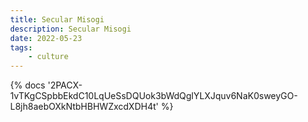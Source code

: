 ```yaml
---
title: Secular Misogi
description: Secular Misogi
date: 2022-05-23
tags:
	- culture
---
```

<body style="margin:0">
{% docs '2PACX-1vTKgCSpbbEkdC10LqUeSsDQUok3bWdQglYLXJquv6NaK0sweyGO-L8jh8aebOXkNtbHBHWZxcdXDH4t' %}